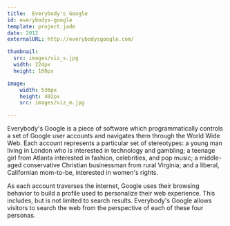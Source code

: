 ```yaml
---
title:  Everybody's Google
id: everybodys-google
template: project.jade
date: 2012
externalURL: http://everybodysgoogle.com/

thumbnail:
  src: images/viz_s.jpg
  width: 224px
  height: 160px

image:
    width: 536px
    height: 402px
    src: images/viz_m.jpg

---
```


Everybody's Google is a piece of software which programmatically controls a set of Google user accounts and navigates them through the World Wide Web. Each account represents a particular set of stereotypes: a young man living in London who is interested in technology and gambling; a teenage girl from Atlanta interested in fashion, celebrities, and pop music; a middle-aged conservative Christian businessman from rural Virginia; and a liberal, Californian mom-to-be, interested in women's rights.

As each account traverses the internet, Google uses their browsing behavior to build a profile used to personalize their web experience. This includes, but is not limited to search results. Everybody's Google allows visitors to search the web from the perspective of each of these four personas.
